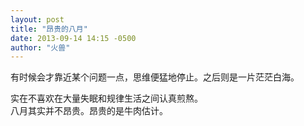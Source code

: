 ```yaml
---
layout: post
title: "昂贵的八月"
date: 2013-09-14 14:15 -0500
author: "火兽"
---
```


有时候会才靠近某个问题一点，思维便猛地停止。之后则是一片茫茫白海。



实在不喜欢在大量失眠和规律生活之间认真煎熬。 </br>
八月其实并不昂贵。昂贵的是牛肉估计。
